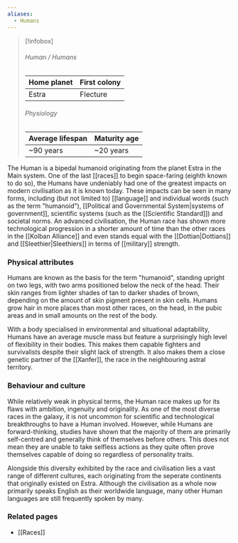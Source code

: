 ```yaml
---
aliases:
  - Humans
---
```


> [!infobox]
> ###### Human / Humans
> | Home planet | First colony |
> | ----- | -----|
> | Estra | Flecture |
> ###### Physiology
> | Average lifespan | Maturity age |
> | ----- | ----- |
> | ~90 years | ~20 years |

The Human is a bipedal humanoid originating from the planet Estra in the Main system. One of the last [[races]] to begin space-faring (eighth known to do so), the Humans have undeniably had one of the greatest impacts on modern civilisation as it is known today. These impacts can be seen in many forms, including (but not limited to) [[language]] and individual words (such as the term "humanoid"), [[Political and Governmental System|systems of government]], scientific systems (such as the [[Scientific Standard]]) and societal norms. An advanced civilisation, the Human race has shown more technological progression in a shorter amount of time than the other races in the [[Kolban Alliance]] and even stands equal with the [[Dottian|Dottians]] and [[Sleethier|Sleethiers]] in terms of [[military]] strength.


### Physical attributes

Humans are known as the basis for the term "humanoid", standing upright on two legs, with two arms positioned below the neck of the head. Their skin ranges from lighter shades of tan to darker shades of brown, depending on the amount of skin pigment present in skin cells. Humans grow hair in more places than most other races, on the head, in the pubic areas and in small amounts on the rest of the body.

With a body specialised in environmental and situational adaptability, Humans have an average muscle mass but feature a surprisingly high level of flexibility in their bodies. This makes them capable fighters and survivalists despite their slight lack of strength. It also makes them a close genetic partner of the [[Xanfer]], the race in the neighbouring astral territory.


### Behaviour and culture

While relatively weak in physical terms, the Human race makes up for its flaws with ambition, ingenuity and originality. As one of the most diverse races in the galaxy, it is not uncommon for scientific and technological breakthroughs to have a Human involved. However, while Humans are forward-thinking, studies have shown that the majority of them are primarily self-centred and generally think of themselves before others. This does not mean they are unable to take selfless actions as they quite often prove themselves capable of doing so regardless of personality traits.

Alongside this diversity exhibited by the race and civilisation lies a vast range of different cultures, each originating from the seperate continents that originally existed on Estra. Although the civilisation as a whole now primarily speaks English as their worldwide language, many other Human languages are still frequently spoken by many.


### Related pages

- [[Races]]